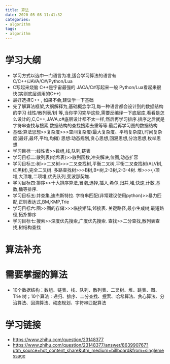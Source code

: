 ```yaml
---
title: 算法
date: 2020-05-08 11:41:32
categories:
- algorithm
tags:
- algorithm
---
```


# 学习大纲

* 学习方式以选中一门语言为准,适合学习算法的语言有 C/C++/JAVA/C#/Python/Lua
* C写起来烧脑      C++是宇宙最强的       JACA/C#写起来一般    Python/Lua看起来很快(实则底层调用的C++)
* 最好选择C++ , 如果不会,建议学一下基础
* 先了解算法框架,大纲解释为,基础概念学习,每一种语言都会设计到的数据结构的学习 线性/散列表/树 等,当你学习完毕这些,需要反编译一下底层库,看看是怎么设计的,C,C++,JAVA,c#底层设计都不太一样,然后再学习排序.排序之后就是字符串查找与搜索,数据结构的查找搜索去重等等.最后再学习图的数据结构
* 基础:算法思想>>复杂度>>>空间复杂度(最大复杂度、平均复杂度),时间复杂度(最好,最坏,平均,均摊) 思想:动态规划,贪心思想,回溯思想,分治思想,枚举思想.  
* 学习目标一:线性表>>数组,栈,队列,链表
* 学习目标二:散列表(哈希表)>>散列函数,冲突解决,位图,动态扩容
* 学习目标三:树>>二叉树>>>二叉查找树,平衡二叉树,平衡二叉查找树(ALV树,红黑树),完全二叉树.  多路查找树>>>B树,B+树,2-3树,2-3-4树.   堆>>>小顶堆,大顶堆,二项堆,优先队列,斐波那契堆.
* 学习目标四:排序>>十大排序算法,冒泡,选择,插入,希尔,归并,堆,快速,计数,基数,桶等排序.
* 学习目标五:并查集,迪杰斯特拉. 字符串匹配(非常建议使用python)>>暴力匹配,正则表达式,BM,KMP,Trie
* 学习目标六:图>>图的存储>>>临接矩阵,邻接表. 关键路径,最小生成树,最短路径,拓扑排序
* 学习目标七:搜索>>深度优先搜索,广度优先搜索.  查找>>二分查找,散列表查找,树结构查找




# 算法补充


# 需要掌握的算法
*  10个数据结构：数组、链表、栈、队列、散列表、二叉树、堆、跳表、图、Trie 树；10个算法：递归、排序、二分查找、搜索、哈希算法、贪心算法、分治算法、回溯算法、动态规划、字符串匹配算法


# 学习链接
* https://www.zhihu.com/question/23148377
* https://www.zhihu.com/question/23148377/answer/863990767?utm_source=hot_content_share&utm_medium=billboard&from=singlemessage